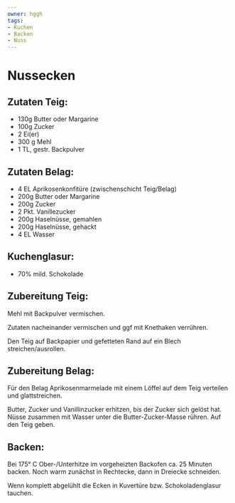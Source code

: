 ```yaml
---
owner: hggh
tags:
- Kuchen
- Backen
- Nuss
---
```


Nussecken
=====================

Zutaten Teig:
-------------
 * 130g Butter oder Margarine
 * 100g 	Zucker
 * 2 	Ei(er)
 * 300 g 	Mehl
 * 1 TL, gestr. 	Backpulver

Zutaten Belag:
----------------
 * 4 EL Aprikosenkonfitüre (zwischenschicht Teig/Belag)
 * 200g Butter oder Margarine
 * 200g 	Zucker
 * 2 Pkt. 	Vanillezucker
 * 200g 	Haselnüsse, gemahlen
 * 200g 	Haselnüsse, gehackt
 * 4 EL 	Wasser

Kuchenglasur:
----------------
* 70% mild. Schokolade

Zubereitung Teig:
------------

Mehl mit Backpulver vermischen.

Zutaten nacheinander vermischen und ggf mit Knethaken verrühren.

Den Teig auf Backpapier und gefetteten Rand auf ein Blech streichen/ausrollen.


Zubereitung Belag:
----------------

Für den Belag Aprikosenmarmelade mit einem Löffel auf dem Teig verteilen und glattstreichen.

Butter, Zucker und Vanillinzucker erhitzen, bis der Zucker sich gelöst hat.
Nüsse zusammen mit Wasser unter die Butter-Zucker-Masse rühren. Auf den Teig geben.


Backen:
---------------
Bei 175° C Ober-/Unterhitze im vorgeheizten Backofen ca. 25 Minuten backen. 
Noch warm zunächst in Rechtecke, dann in Dreiecke schneiden.

Wenn komplett abgelühlt die Ecken in Kuvertüre bzw. Schokoladenglasur tauchen. 



